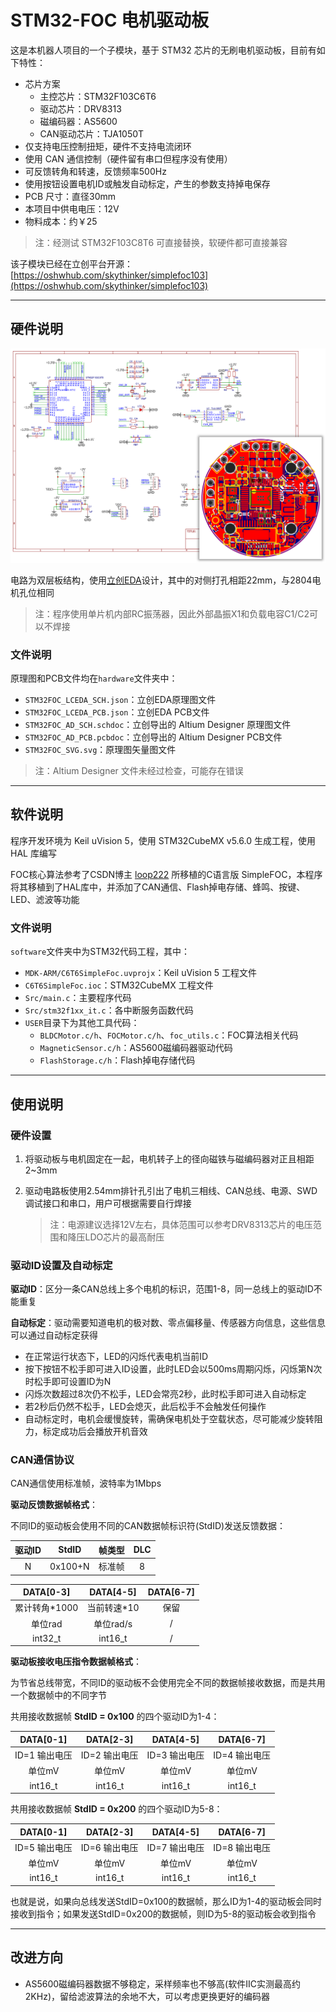 # STM32-FOC 电机驱动板

这是本机器人项目的一个子模块，基于 STM32 芯片的无刷电机驱动板，目前有如下特性：

- 芯片方案
	- 主控芯片：STM32F103C6T6
	- 驱动芯片：DRV8313
	- 磁编码器：AS5600
	- CAN驱动芯片：TJA1050T
- 仅支持电压控制扭矩，硬件不支持电流闭环
- 使用 CAN 通信控制（硬件留有串口但程序没有使用）
- 可反馈转角和转速，反馈频率500Hz
- 使用按钮设置电机ID或触发自动标定，产生的参数支持掉电保存
- PCB 尺寸：直径30mm
- 本项目中供电电压：12V
- 物料成本：约￥25

> 注：经测试 STM32F103C8T6 可直接替换，软硬件都可直接兼容

该子模块已经在立创平台开源：[https://oshwhub.com/skythinker/simplefoc103](https://oshwhub.com/skythinker/simplefoc103)

---

## 硬件说明

![电路设计](readme-img/design.png)

电路为双层板结构，使用[立创EDA](https://lceda.cn/)设计，其中的对侧打孔相距22mm，与2804电机孔位相同

> 注：程序使用单片机内部RC振荡器，因此外部晶振X1和负载电容C1/C2可以不焊接

### 文件说明

原理图和PCB文件均在`hardware`文件夹中：

- `STM32FOC_LCEDA_SCH.json`：立创EDA原理图文件
- `STM32FOC_LCEDA_PCB.json`：立创EDA PCB文件
- `STM32FOC_AD_SCH.schdoc`：立创导出的 Altium Designer 原理图文件
- `STM32FOC_AD_PCB.pcbdoc`：立创导出的 Altium Designer PCB文件
- `STM32FOC_SVG.svg`：原理图矢量图文件

> 注：Altium Designer 文件未经过检查，可能存在错误

---

## 软件说明

程序开发环境为 Keil uVision 5，使用 STM32CubeMX v5.6.0 生成工程，使用 HAL 库编写

FOC核心算法参考了CSDN博主 [loop222](https://blog.csdn.net/loop222) 所移植的C语言版 SimpleFOC，本程序将其移植到了HAL库中，并添加了CAN通信、Flash掉电存储、蜂鸣、按键、LED、滤波等功能

### 文件说明

`software`文件夹中为STM32代码工程，其中：

- `MDK-ARM/C6T6SimpleFoc.uvprojx`：Keil uVision 5 工程文件
- `C6T6SimpleFoc.ioc`：STM32CubeMX 工程文件
- `Src/main.c`：主要程序代码
- `Src/stm32f1xx_it.c`：各中断服务函数代码
- `USER`目录下为其他工具代码：
	- `BLDCMotor.c/h`、`FOCMotor.c/h`、`foc_utils.c`：FOC算法相关代码
	- `MagneticSensor.c/h`：AS5600磁编码器驱动代码
	- `FlashStorage.c/h`：Flash掉电存储代码

---

## 使用说明

### 硬件设置

1. 将驱动板与电机固定在一起，电机转子上的径向磁铁与磁编码器对正且相距2~3mm

2. 驱动电路板使用2.54mm排针孔引出了电机三相线、CAN总线、电源、SWD调试接口和串口，用户可根据需要自行焊接

	> 注：电源建议选择12V左右，具体范围可以参考DRV8313芯片的电压范围和降压LDO芯片的最高耐压

### 驱动ID设置及自动标定

**驱动ID**：区分一条CAN总线上多个电机的标识，范围1-8，同一总线上的驱动ID不能重复

**自动标定**：驱动需要知道电机的极对数、零点偏移量、传感器方向信息，这些信息可以通过自动标定获得

- 在正常运行状态下，LED的闪烁代表电机当前ID
- 按下按钮不松手即可进入ID设置，此时LED会以500ms周期闪烁，闪烁第N次时松手即可设置ID为N
- 闪烁次数超过8次仍不松手，LED会常亮2秒，此时松手即可进入自动标定
- 若2秒后仍然不松手，LED会熄灭，此后松手不会触发任何操作
- 自动标定时，电机会缓慢旋转，需确保电机处于空载状态，尽可能减少旋转阻力，标定成功后会播放开机音效

### CAN通信协议

CAN通信使用标准帧，波特率为1Mbps

**驱动反馈数据帧格式**：

不同ID的驱动板会使用不同的CAN数据帧标识符(StdID)发送反馈数据：

| 驱动ID | StdID | 帧类型 | DLC |
| :------: | :----------: | :----: | :-: |
| N | 0x100+N | 标准帧 | 8 |

| DATA[0-3] | DATA[4-5] | DATA[6-7] |
| :------: | :------: | :------: |
| 累计转角*1000 | 当前转速*10 | 保留 |
| 单位rad | 单位rad/s | / |
| int32_t | int16_t | / |

**驱动板接收电压指令数据帧格式**：

为节省总线带宽，不同ID的驱动板不会使用完全不同的数据帧接收数据，而是共用一个数据帧中的不同字节

共用接收数据帧 **StdID = 0x100** 的四个驱动ID为1-4：

| DATA[0-1] | DATA[2-3] | DATA[4-5] | DATA[6-7] |
| :------: | :------: | :------: | :------: |
| ID=1 输出电压 | ID=2 输出电压 | ID=3 输出电压 | ID=4 输出电压 |
| 单位mV | 单位mV | 单位mV | 单位mV |
| int16_t | int16_t | int16_t | int16_t |

共用接收数据帧 **StdID = 0x200** 的四个驱动ID为5-8：

| DATA[0-1] | DATA[2-3] | DATA[4-5] | DATA[6-7] |
| :------: | :------: | :------: | :------: |
| ID=5 输出电压 | ID=6 输出电压 | ID=7 输出电压 | ID=8 输出电压 |
| 单位mV | 单位mV | 单位mV | 单位mV |
| int16_t | int16_t | int16_t | int16_t |

也就是说，如果向总线发送StdID=0x100的数据帧，那么ID为1-4的驱动板会同时接收到指令；如果发送StdID=0x200的数据帧，则ID为5-8的驱动板会收到指令

---

## 改进方向

- AS5600磁编码器数据不够稳定，采样频率也不够高(软件IIC实测最高约2KHz)，留给滤波算法的余地不大，可以考虑更换更好的编码器
